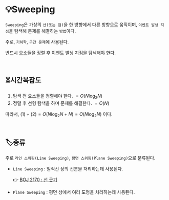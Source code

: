 # 💡Sweeping

```Sweeping```은 가상의 ```선(또는 점)```을 한 방향에서 다른 방향으로 움직이며, ```이벤트 발생 지점```을 탐색해 문제를 해결하는 ```방법```이다.

주로, ```기하학```, ```구간 문제```에 사용된다.

반드시 요소들을 정렬 후 이벤트 발생 지점을 탐색해야 한다. 

<br>

## ⏳시간복잡도

1. 탐색 전 요소들을 정렬해야 한다. $=O(N \log_2 N)$
2. 정렬 후 선형 탐색을 하며 문제를 해결한다. $=O(N)$

따라서, $(1) + (2) = O(N \log_2 N + N) = O(N \log_2 N)$ 이다.

<br>

## 🏷️종류

주로 ```라인 스위핑(Line Sweeping)```, ```평면 스위핑(Plane Sweeping)```으로 분류된다.

 + ```Line Sweeping``` : 일직선 상의 선분을 처리하는데 사용된다.

   👉 [BOJ 2170 : 선 긋기](https://www.acmicpc.net/problem/2170)
   
 + ```Plane Sweeping``` : 평면 상에서 여러 도형을 처리하는데 사용된다.


